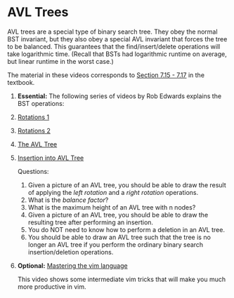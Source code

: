 # AVL Trees

AVL trees are a special type of binary search tree.
They obey the normal BST invariant,
but they also obey a special AVL invariant that forces the tree to be balanced.
This guarantees that the find/insert/delete operations will take logarithmic time.
(Recall that BSTs had logarithmic runtime on average,
but linear runtime in the worst case.)

The material in these videos corresponds to [Section 7.15 - 7.17](https://runestone.academy/runestone/books/published/pythonds/Trees/toctree.html) in the textbook.

1. **Essential:** The following series of videos by Rob Edwards explains the BST operations:
1. [Rotations 1](https://www.youtube.com/watch?v=M0Y3kDuyUCU&list=PLpPXw4zFa0uKKhaSz87IowJnOTzh9tiBk&index=56)
1. [Rotations 2](https://www.youtube.com/watch?v=NczBLeco6XA&list=PLpPXw4zFa0uKKhaSz87IowJnOTzh9tiBk&index=57)
1. [The AVL Tree](https://www.youtube.com/watch?v=-9sHvAnLN_w&list=PLpPXw4zFa0uKKhaSz87IowJnOTzh9tiBk&index=59)
1. [Insertion into AVL Tree](https://www.youtube.com/watch?v=7m94k2Qhg68&list=PLpPXw4zFa0uKKhaSz87IowJnOTzh9tiBk&index=65)

    Questions:
    1. Given a picture of an AVL tree, you should be able to draw the result of applying the *left rotation* and a *right rotation* operations.
    1. What is the *balance factor*?
    1. What is the maximum height of an AVL tree with n nodes?
    1. Given a picture of an AVL tree, you should be able to draw the resulting tree after performing an insertion.
    1. You do NOT need to know how to perform a deletion in an AVL tree.  
    1. You should be able to draw an AVL tree such that the tree is no longer an AVL tree if you perform the ordinary binary search insertion/deletion operations.

1. **Optional:** [Mastering the vim language](https://www.youtube.com/watch?v=wlR5gYd6um0)

    This video shows some intermediate vim tricks that will make you much more productive in vim. 

<!--
Deletion notes: https://www.codesdope.com/course/data-structures-avl-trees/
-->


